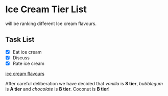 # Ice Cream Tier List

will be ranking different Ice cream flavours.

## Task List

- [x] Eat ice cream
- [x] Discuss 
- [x] Rate ice cream

[ice cream flavours](https://parade.com/1359045/stephanieosmanski/ice-cream-flavors/)

After careful deliberation we have decided that *vanilla* is **S tier**, *bubblegum* is **A tier** and *chocolate* is **B tier**. Coconut is **B tier**! 
